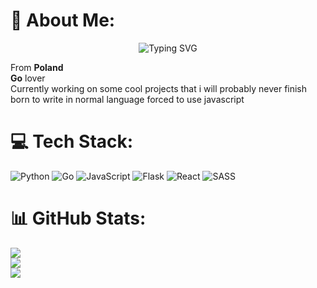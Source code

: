 # 💫 About Me:
<p align="center"><img src="https://readme-typing-svg.demolab.com?font=Fira+Code&weight=650&size=25&duration=2000&pause=1000&color=F7F7F7&center=true&vCenter=true&random=true&width=435&lines=%3A3+%3A3+%3A3+%3A3+%3A3+%3A3+%3A3+%3A3+%3A3+%3A3+%3A3+%3A3+;forced+to+use+js;ex+python+main;learning+go;I+use+arch+and+neovim+btw" alt="Typing SVG" /></p>

From **Poland** <br>**Go** lover<br>Currently working on some cool projects that i will probably never finish<br>born to write in normal language forced to use javascript


# 💻 Tech Stack:
![Python](https://img.shields.io/badge/python-3670A0?style=for-the-badge&logo=python&logoColor=ffdd54) ![Go](https://img.shields.io/badge/go-%2300ADD8.svg?style=for-the-badge&logo=go&logoColor=white) ![JavaScript](https://img.shields.io/badge/javascript-%23323330.svg?style=for-the-badge&logo=javascript&logoColor=%23F7DF1E) ![Flask](https://img.shields.io/badge/flask-%23000.svg?style=for-the-badge&logo=flask&logoColor=white) ![React](https://img.shields.io/badge/react-%2320232a.svg?style=for-the-badge&logo=react&logoColor=%2361DAFB) ![SASS](https://img.shields.io/badge/SASS-hotpink.svg?style=for-the-badge&logo=SASS&logoColor=white)
# 📊 GitHub Stats:
![](https://github-readme-stats.vercel.app/api?username=goferwplynie&theme=github_dark&hide_border=true&include_all_commits=false&count_private=false)<br/>
![](https://github-readme-streak-stats.herokuapp.com/?user=goferwplynie&theme=github_dark&hide_border=true)<br/>
![](https://github-readme-stats.vercel.app/api/top-langs/?username=goferwplynie&theme=github_dark&hide_border=true&include_all_commits=false&count_private=false&layout=compact)

<!-- Proudly created with GPRM ( https://gprm.itsvg.in ) -->
